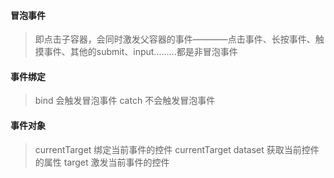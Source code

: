 #### 冒泡事件
> 即点击子容器，会同时激发父容器的事件————点击事件、长按事件、触摸事件、其他的submit、input.........都是非冒泡事件

#### 事件绑定
> bind 会触发冒泡事件
> catch 不会触发冒泡事件

#### 事件对象
> currentTarget 绑定当前事件的控件 
> currentTarget dataset 获取当前控件的属性
> target 激发当前事件的控件


